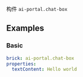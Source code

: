构件 `ai-portal.chat-box`

## Examples

### Basic

```yaml preview
brick: ai-portal.chat-box
properties:
  textContent: Hello world
```
